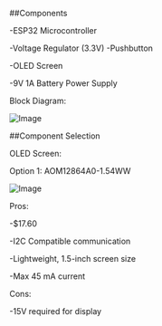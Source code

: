 ##Components

-ESP32 Microcontroller

-Voltage Regulator (3.3V)
-Pushbutton

-OLED Screen

-9V 1A Battery Power Supply

Block Diagram:

![Image](https://github.com/user-attachments/assets/3f3b6a4d-3d0d-42b7-96c4-5cf76b788ec1)

##Component Selection

OLED Screen:

Option 1: AOM12864A0-1.54WW

![Image](https://github.com/user-attachments/assets/706e427e-557f-4cc8-b491-9308bc0a0bee)

Pros: 

-$17.60

-I2C Compatible communication

-Lightweight, 1.5-inch screen size

-Max 45 mA current

Cons:

-15V required for display
